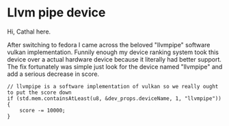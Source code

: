<link rel="stylesheet" href="https://unpkg.com/sakura.css/css/sakura.css" type="text/css">

# Llvm pipe device

Hi, Cathal here.

After switching to fedora I came across the beloved "llvmpipe" software vulkan implementation. Funnily enough my device ranking system took this device over a actual hardware device because it literally had better support. The fix fortunately was simple just look for the device named "llvmpipe" and add a serious decrease in score.

```zig
// llvmpipe is a software implementation of vulkan so we really ought to put the score down
if (std.mem.containsAtLeast(u8, &dev_props.deviceName, 1, "llvmpipe")) {
    score -= 10000;
}
```
